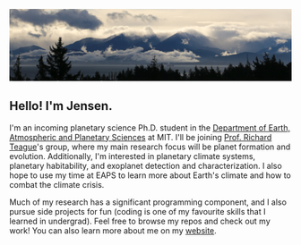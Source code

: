 ![photo of the Olympic Mountains as seen from British Columbia, taken by me](banner.jpg)

## Hello! I'm Jensen.

I'm an incoming planetary science Ph.D. student in the [Department of Earth, Atmospheric and Planetary Sciences](https://eapsweb.mit.edu/) at MIT. I'll be joining [Prof. Richard Teague](https://richteague.github.io/)'s group, where my main research focus will be planet formation and evolution. Additionally, I'm interested in planetary climate systems, planetary habitability, and exoplanet detection and characterization. I also hope to use my time at EAPS to learn more about Earth's climate and how to combat the climate crisis.

Much of my research has a significant programming component, and I also pursue side projects for fun (coding is one of my favourite skills that I learned in undergrad). Feel free to browse my repos and check out my work! You can also learn more about me on my [website](jensenlawrence.github.io).
